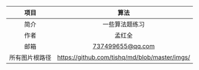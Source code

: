 |      项目      |                     算法                      |
| :------------: | :-------------------------------------------: |
|      简介      |                一些算法题练习                 |
|      作者      |                    孟红全                     |
|      邮箱      |               737499655@qq.com                |
| 所有图片根路径 | https://github.com/tishq/md/blob/master/imgs/ |

